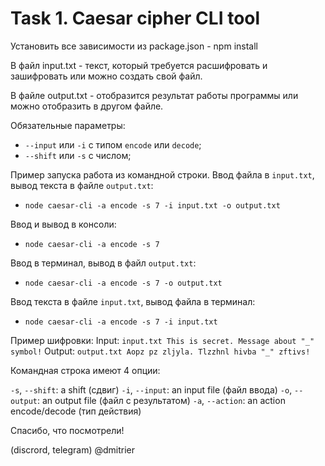 # Task 1. Caesar cipher CLI tool

Установить все зависимости из package.json - npm install

В файл input.txt - текст, который требуется расшифровать и зашифровать или можно создать свой файл.

В файлe output.txt - отобразится результат работы программы или можно отобразить в другом файле.

Обязательные параметры:
- `--input` или `-i` c типом `encode` или `decode`;
- `--shift` или `-s` с числом;

Пример запуска работа из командной строки. Ввод файла в `input.txt`, вывод текста в файле `output.txt`:
- `node caesar-cli -a encode -s 7 -i input.txt -o output.txt`

Ввод и вывод в консоли:
- `node caesar-cli -a encode -s 7`

Ввод в терминал, вывод в файл `output.txt`:
- `node caesar-cli -a encode -s 7 -o output.txt`

Ввод текста в файле `input.txt`, вывод файла в терминал:
- `node caesar-cli -a encode -s 7 -i input.txt`

Пример шифровки:
Input: `input.txt This is secret. Message about "_" symbol!`
Output: `output.txt Aopz pz zljyla. Tlzzhnl hivba "_" zftivs!`

Командная строка имеют 4 опции:

`-s`, `--shift`: a shift (сдвиг)
`-i`, `--input`: an input file (файл ввода)
`-o`, `--output`: an output file (файл с результатом)
`-a`, `--action`: an action encode/decode (тип действия)

Спасибо, что посмотрели!

(discrord, telegram) @dmitrier